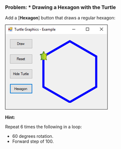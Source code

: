 ### Problem: * Drawing а Hexagon with the Turtle

Add a [**Hexagon**] button that draws a regular hexagon:

![](/assets/chapter-5-images/13.Turtle-graphics-13.png)

**Hint:**

Repeat 6 times the following in a loop:
* 60 degrees rotation.
* Forward step of 100.
